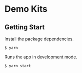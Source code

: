 # Demo Kits

## Getting Start

Install the package dependencies.

```shell
$ yarn
```

Runs the app in development mode.

```shell
$ yarn start
```